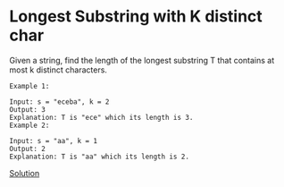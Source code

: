 # Longest Substring with K distinct char


Given a string, find the length of the longest substring T that contains at most k distinct characters.
``` 
Example 1:

Input: s = "eceba", k = 2
Output: 3
Explanation: T is "ece" which its length is 3.
Example 2:

Input: s = "aa", k = 1
Output: 2
Explanation: T is "aa" which its length is 2.
```

[Solution](./src/Main.java)
